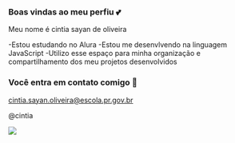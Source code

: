 ### Boas vindas ao meu perfiu 💕

Meu nome é cintia sayan de oliveira

-Estou estudando no Alura
-Estou me desenvlvendo na linguagem JavaScript
-Utilizo esse espaço para minha organização e compartilhamento dos meu projetos desenvolvidos

### Você entra em contato comigo 🎠

cintia.sayan.oliveira@escola.pr.gov.br

@cintia

![](https://tenor.com/pt-BR/view/darling-in-the-franxx-002-zero-two-anime-dancing-gif-17788559)
